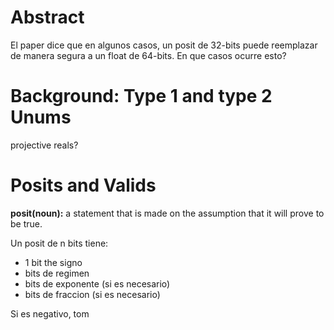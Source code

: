 # Abstract
El paper dice que en algunos casos, un posit de 32-bits puede reemplazar de manera segura a un float de 64-bits. En que casos ocurre esto?

# Background: Type 1 and type 2 Unums

projective reals?

# Posits and Valids

**posit(noun):** a statement that is made on the assumption that it will prove to be true.

Un posit de n bits tiene:
- 1 bit the signo
- bits de regimen
- bits de exponente (si es necesario)
- bits de fraccion (si es necesario)

Si es negativo, tom